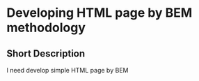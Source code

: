 # Developing HTML page by BEM methodology

## Short Description

I need develop simple HTML page by BEM

